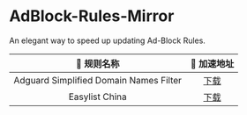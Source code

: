# AdBlock-Rules-Mirror
An elegant way to speed up updating Ad-Block Rules.

|  🥑 规则名称   | 🚀 加速地址  |
|  :----:  | :----:  |
| Adguard Simplified Domain Names Filter | [下载](https://cdn.jsdelivr.net/gh/hackl0us/AdBlock-Rules-Mirror/AdGuard-Simplified-Domain-Names-Filter.txt) |
| Easylist China  | [下载](https://cdn.jsdelivr.net/gh/hackl0us/AdBlock-Rules-Mirror/Easylist-China.txt) |
